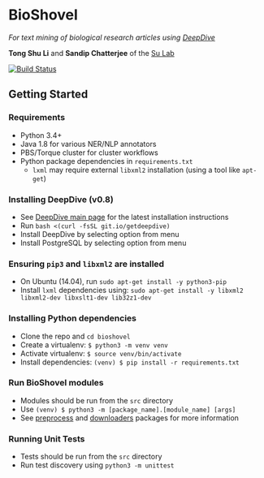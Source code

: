 # BioShovel

*For text mining of biological research articles using [DeepDive](http://deepdive.stanford.edu)*

**Tong Shu Li** and **Sandip Chatterjee** of the [Su Lab](http://sulab.org)

[![Build Status](https://travis-ci.org/SuLab/bioshovel.svg?branch=dev)](https://travis-ci.org/SuLab/bioshovel)

## Getting Started

### Requirements
* Python 3.4+
* Java 1.8 for various NER/NLP annotators
* PBS/Torque cluster for cluster workflows
* Python package dependencies in `requirements.txt`
    * `lxml` may require external `libxml2` installation (using a tool like `apt-get`)

### Installing DeepDive (v0.8)

* See [DeepDive main page](http://deepdive.stanford.edu) for the latest installation instructions
* Run `bash <(curl -fsSL git.io/getdeepdive)`
* Install DeepDive by selecting option from menu
* Install PostgreSQL by selecting option from menu

### Ensuring `pip3` and `libxml2` are installed

* On Ubuntu (14.04), run `sudo apt-get install -y python3-pip`
* Install `lxml` dependencies using: `sudo apt-get install -y libxml2 libxml2-dev libxslt1-dev lib32z1-dev`

### Installing Python dependencies

* Clone the repo and `cd bioshovel`
* Create a virtualenv: `$ python3 -m venv venv`
* Activate virtualenv: `$ source venv/bin/activate`
* Install dependencies: `(venv) $ pip install -r requirements.txt`

### Run BioShovel modules

* Modules should be run from the `src` directory
* Use `(venv) $ python3 -m [package_name].[module_name] [args]`
* See [preprocess](src/preprocess) and [downloaders](src/downloaders) packages for more information

### Running Unit Tests

* Tests should be run from the `src` directory
* Run test discovery using `python3 -m unittest`